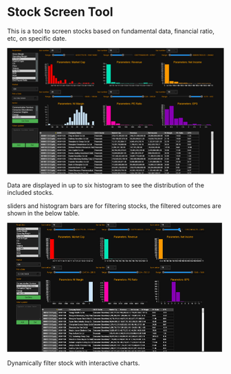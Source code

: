# Stock Screen Tool

This is a tool to screen stocks based on fundamental data, financial ratio, etc, on specific date.

![interface](/Stock%20Screening/images/interface.PNG)

Data are displayed in up to six histogram to see the distribution of the included stocks.

sliders and histogram bars are for filtering stocks, the filtered outcomes are shown in the below table.

<img src="/Stock%20Screening/images/filter_data.gif" width="500" height="300" />

Dynamically filter stock with interactive charts. 